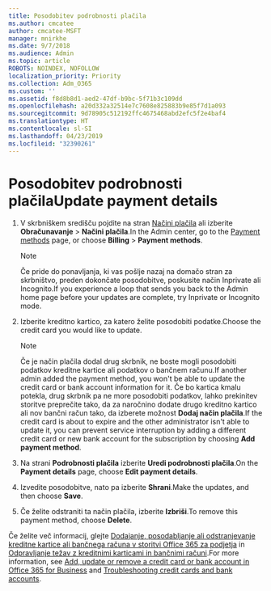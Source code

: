 ```yaml
---
title: Posodobitev podrobnosti plačila
ms.author: cmcatee
author: cmcatee-MSFT
manager: mnirkhe
ms.date: 9/7/2018
ms.audience: Admin
ms.topic: article
ROBOTS: NOINDEX, NOFOLLOW
localization_priority: Priority
ms.collection: Adm_O365
ms.custom: ''
ms.assetid: f8d8b8d1-aed2-47df-b9bc-5f71b3c109dd
ms.openlocfilehash: a20d332a32514e7c7608e825883b9e85f7d1a093
ms.sourcegitcommit: 9d78905c512192ffc4675468abd2efc5f2e4baf4
ms.translationtype: HT
ms.contentlocale: sl-SI
ms.lasthandoff: 04/23/2019
ms.locfileid: "32390261"
---
```

# <a name="update-payment-details"></a><span data-ttu-id="23619-102">Posodobitev podrobnosti plačila</span><span class="sxs-lookup"><span data-stu-id="23619-102">Update payment details</span></span>

1. <span data-ttu-id="23619-103">V skrbniškem središču pojdite na stran [Načini plačila](https://go.microsoft.com/fwlink/p/?linkid=2018806) ali izberite **Obračunavanje** \> **Načini plačila**.</span><span class="sxs-lookup"><span data-stu-id="23619-103">In the Admin center, go to the [Payment methods](https://go.microsoft.com/fwlink/p/?linkid=2018806) page, or choose **Billing** \> **Payment methods**.</span></span>
    
    > [!NOTE]
    > <span data-ttu-id="23619-104">Če pride do ponavljanja, ki vas pošlje nazaj na domačo stran za skrbništvo, preden dokončate posodobitve, poskusite način Inprivate ali Incognito.</span><span class="sxs-lookup"><span data-stu-id="23619-104">If you experience a loop that sends you back to the Admin home page before your updates are complete, try Inprivate or Incognito mode.</span></span> 
  
2. <span data-ttu-id="23619-105">Izberite kreditno kartico, za katero želite posodobiti podatke.</span><span class="sxs-lookup"><span data-stu-id="23619-105">Choose the credit card you would like to update.</span></span>
    
    > [!NOTE]
    > <span data-ttu-id="23619-106">Če je način plačila dodal drug skrbnik, ne boste mogli posodobiti podatkov kreditne kartice ali podatkov o bančnem računu.</span><span class="sxs-lookup"><span data-stu-id="23619-106">If another admin added the payment method, you won't be able to update the credit card or bank account information for it.</span></span> <span data-ttu-id="23619-107">Če bo kartica kmalu potekla, drug skrbnik pa ne more posodobiti podatkov, lahko prekinitev storitve preprečite tako, da za naročnino dodate drugo kreditno kartico ali nov bančni račun tako, da izberete možnost **Dodaj način plačila**.</span><span class="sxs-lookup"><span data-stu-id="23619-107">If the credit card is about to expire and the other administrator isn't able to update it, you can prevent service interruption by adding a different credit card or new bank account for the subscription by choosing **Add payment method**.</span></span> 
  
3. <span data-ttu-id="23619-108">Na strani **Podrobnosti plačila** izberite **Uredi podrobnosti plačila**.</span><span class="sxs-lookup"><span data-stu-id="23619-108">On the **Payment details** page, choose **Edit payment details**.</span></span>
    
4. <span data-ttu-id="23619-109">Izvedite posodobitve, nato pa izberite **Shrani**.</span><span class="sxs-lookup"><span data-stu-id="23619-109">Make the updates, and then choose **Save**.</span></span>
    
5. <span data-ttu-id="23619-110">Če želite odstraniti ta način plačila, izberite **Izbriši**.</span><span class="sxs-lookup"><span data-stu-id="23619-110">To remove this payment method, choose **Delete**.</span></span>
    
<span data-ttu-id="23619-111">Če želite več informacij, glejte [Dodajanje, posodabljanje ali odstranjevanje kreditne kartice ali bančnega računa v storitvi Office 365 za podjetja](https://support.office.com/article/30ba9c83-50d8-4020-90ed-830a5b8c8724) in [Odpravljanje težav z kreditnimi karticami in bančnimi računi](https://support.office.com/article/30ba9c83-50d8-4020-90ed-830a5b8c8724).</span><span class="sxs-lookup"><span data-stu-id="23619-111">For more information, see [Add, update or remove a credit card or bank account in Office 365 for Business](https://support.office.com/article/30ba9c83-50d8-4020-90ed-830a5b8c8724) and [Troubleshooting credit cards and bank accounts](https://support.office.com/article/30ba9c83-50d8-4020-90ed-830a5b8c8724).</span></span>
  

